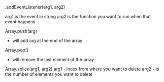 .addEventListener(arg1, arg2)


arg1 is the event in string
arg2 is the function you want to run when that event happens

Array.push(arg)
- will add arg at the end of the array

Array.pop()
- will remove the last element of the array


Array.splice(arg1, arg2)
arg1 - index from where you want to delete
arg2 - is the number of elements you want to delete